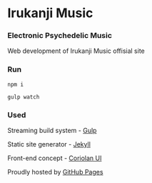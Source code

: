 # Irukanji Music

### Electronic Psychedelic Music

Web development of Irukanji Music offisial site

### Run

    npm i

    gulp watch

### Used

Streaming build system - [Gulp](http://gulpjs.com)

Static site generator - [Jekyll](https://jekyllrb.com)

Front-end concept - [Coriolan UI](http://coriolan-ui.github.io)

Proudly hosted by [GitHub Pages](https://pages.github.com)

